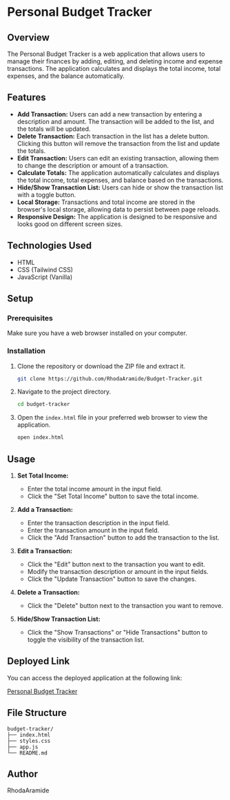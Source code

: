 # Personal Budget Tracker

## Overview

The Personal Budget Tracker is a web application that allows users to manage their finances by adding, editing, and deleting income and expense transactions. The application calculates and displays the total income, total expenses, and the balance automatically.

## Features

- **Add Transaction:** Users can add a new transaction by entering a description and amount. The transaction will be added to the list, and the totals will be updated.
- **Delete Transaction:** Each transaction in the list has a delete button. Clicking this button will remove the transaction from the list and update the totals.
- **Edit Transaction:** Users can edit an existing transaction, allowing them to change the description or amount of a transaction.
- **Calculate Totals:** The application automatically calculates and displays the total income, total expenses, and balance based on the transactions.
- **Hide/Show Transaction List:** Users can hide or show the transaction list with a toggle button.
- **Local Storage:** Transactions and total income are stored in the browser's local storage, allowing data to persist between page reloads.
- **Responsive Design:** The application is designed to be responsive and looks good on different screen sizes.

## Technologies Used

- HTML
- CSS (Tailwind CSS)
- JavaScript (Vanilla)

## Setup

### Prerequisites

Make sure you have a web browser installed on your computer.

### Installation

1. Clone the repository or download the ZIP file and extract it.
   ```bash
   git clone https://github.com/RhodaAramide/Budget-Tracker.git
   ```
2. Navigate to the project directory.
   ```bash
   cd budget-tracker
   ```
3. Open the `index.html` file in your preferred web browser to view the application.
   ```bash
   open index.html
   ```

## Usage

1. **Set Total Income:**
   - Enter the total income amount in the input field.
   - Click the "Set Total Income" button to save the total income.

2. **Add a Transaction:**
   - Enter the transaction description in the input field.
   - Enter the transaction amount in the input field.
   - Click the "Add Transaction" button to add the transaction to the list.

3. **Edit a Transaction:**
   - Click the "Edit" button next to the transaction you want to edit.
   - Modify the transaction description or amount in the input fields.
   - Click the "Update Transaction" button to save the changes.

4. **Delete a Transaction:**
   - Click the "Delete" button next to the transaction you want to remove.

5. **Hide/Show Transaction List:**
   - Click the "Show Transactions" or "Hide Transactions" button to toggle the visibility of the transaction list.

## Deployed Link

You can access the deployed application at the following link:

[Personal Budget Tracker](https://rhodaaramide.github.io/Budget-Tracker/index.html)

## File Structure

```
budget-tracker/
├── index.html
├── styles.css
├── app.js
└── README.md
```

## Author

RhodaAramide


